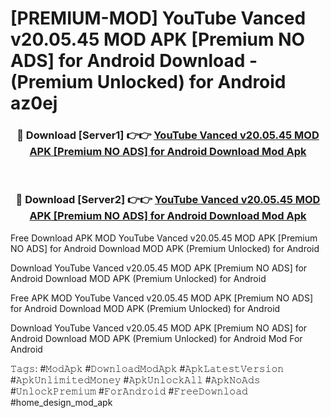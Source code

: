 # [PREMIUM-MOD] YouTube Vanced v20.05.45 MOD APK [Premium NO ADS] for Android Download - (Premium Unlocked) for Android az0ej



<div align="center">
<h3>🔴 Download [Server1] 👉👉 <a href="https://momento.my/?title=YouTube_Vanced_v20.05.45_MOD_APK_[Premium_NO_ADS]_for_Android_Download">YouTube Vanced v20.05.45 MOD APK [Premium NO ADS] for Android Download Mod Apk</a></h3><br>

<h3>🔴 Download [Server2] 👉👉 <a href="https://momento.my/?title=YouTube_Vanced_v20.05.45_MOD_APK_[Premium_NO_ADS]_for_Android_Download">YouTube Vanced v20.05.45 MOD APK [Premium NO ADS] for Android Download Mod Apk</a></h3>
</div>



Free Download APK MOD YouTube Vanced v20.05.45 MOD APK [Premium NO ADS] for Android Download MOD APK (Premium Unlocked) for Android

Download YouTube Vanced v20.05.45 MOD APK [Premium NO ADS] for Android Download MOD APK (Premium Unlocked) for Android

Free APK MOD YouTube Vanced v20.05.45 MOD APK [Premium NO ADS] for Android Download MOD APK (Premium Unlocked) for Android

Download YouTube Vanced v20.05.45 MOD APK [Premium NO ADS] for Android Download MOD APK (Premium Unlocked) for Android Mod For Android

𝚃𝚊𝚐𝚜: #𝙼𝚘𝚍𝙰𝚙𝚔 #𝙳𝚘𝚠𝚗𝚕𝚘𝚊𝚍𝙼𝚘𝚍𝙰𝚙𝚔 #𝙰𝚙𝚔𝙻𝚊𝚝𝚎𝚜𝚝𝚅𝚎𝚛𝚜𝚒𝚘𝚗 #𝙰𝚙𝚔𝚄𝚗𝚕𝚒𝚖𝚒𝚝𝚎𝚍𝙼𝚘𝚗𝚎𝚢 #𝙰𝚙𝚔𝚄𝚗𝚕𝚘𝚌𝚔𝙰𝚕𝚕 #𝙰𝚙𝚔𝙽𝚘𝙰𝚍𝚜 #𝚄𝚗𝚕𝚘𝚌𝚔𝙿𝚛𝚎𝚖𝚒𝚞𝚖 #𝙵𝚘𝚛𝙰𝚗𝚍𝚛𝚘𝚒𝚍 #𝙵𝚛𝚎𝚎𝙳𝚘𝚠𝚗𝚕𝚘𝚊𝚍 #home_design_mod_apk
